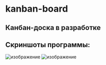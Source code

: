 # kanban-board
## Канбан-доска в разработке
## Скриншоты программы:
![изображение](https://user-images.githubusercontent.com/35489460/140438565-7561f7db-1d8c-45ef-b1f6-a25ebff8de8a.png)
![изображение](https://user-images.githubusercontent.com/35489460/140438616-07efca29-6408-461f-b103-323568d4947f.png)
